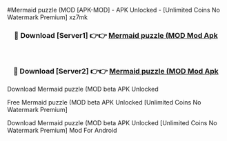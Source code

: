 #Mermaid puzzle (MOD [APK-MOD] - APK Unlocked - [Unlimited Coins No Watermark Premium] xz7mk



<div align="center">

<h3>🔴 Download [Server1] 👉👉 <a href="https://momento.my/?title=Mermaid_puzzle_(MOD">Mermaid puzzle (MOD Mod Apk</a></h3><br>

<h3>🔴 Download [Server2] 👉👉 <a href="https://momento.my/?title=Mermaid_puzzle_(MOD">Mermaid puzzle (MOD Mod Apk</a></h3>
</div>



Download Mermaid puzzle (MOD beta APK Unlocked

Free Mermaid puzzle (MOD beta APK Unlocked [Unlimited Coins No Watermark Premium]

Download Mermaid puzzle (MOD beta APK Unlocked [Unlimited Coins No Watermark Premium] Mod For Android
